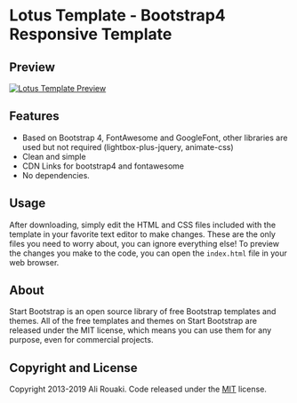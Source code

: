 # Lotus Template - Bootstrap4 Responsive Template


## Preview

[![Lotus Template Preview](https://raw.githubusercontent.com/bitsnaps/Lotus-Template/master/images/screenshot.png)](https://raw.githubusercontent.com/bitsnaps/Lotus-Template/master/images/screenshot.png)

## Features
- Based on Bootstrap 4, FontAwesome and GoogleFont, other libraries are used but not required (lightbox-plus-jquery, animate-css)
- Clean and simple
- CDN Links for bootstrap4 and fontawesome
- No dependencies.

## Usage

After downloading, simply edit the HTML and CSS files included with the template in your favorite text editor to make changes. These are the only files you need to worry about, you can ignore everything else! To preview the changes you make to the code, you can open the `index.html` file in your web browser.


## About

Start Bootstrap is an open source library of free Bootstrap templates and themes. All of the free templates and themes on Start Bootstrap are released under the MIT license, which means you can use them for any purpose, even for commercial projects.


## Copyright and License

Copyright 2013-2019 Ali Rouaki. Code released under the [MIT](https://github.com/Alirouaki/Lotus-Template/LICENSE) license.
